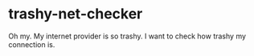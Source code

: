 # trashy-net-checker
Oh my. My internet provider is so trashy. I want to check how trashy my connection is.
